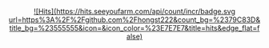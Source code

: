 <div align=center>
	
[![Hits](https://hits.seeyoufarm.com/api/count/incr/badge.svg	url=https%3A%2F%2Fgithub.com%2Fhongst222&count_bg=%2379C83D&title_bg=%23555555&icon=&icon_color=%23E7E7E7&title=hits&edge_flat=false)](https://hits.seeyoufarm.com)
	
  </div>

